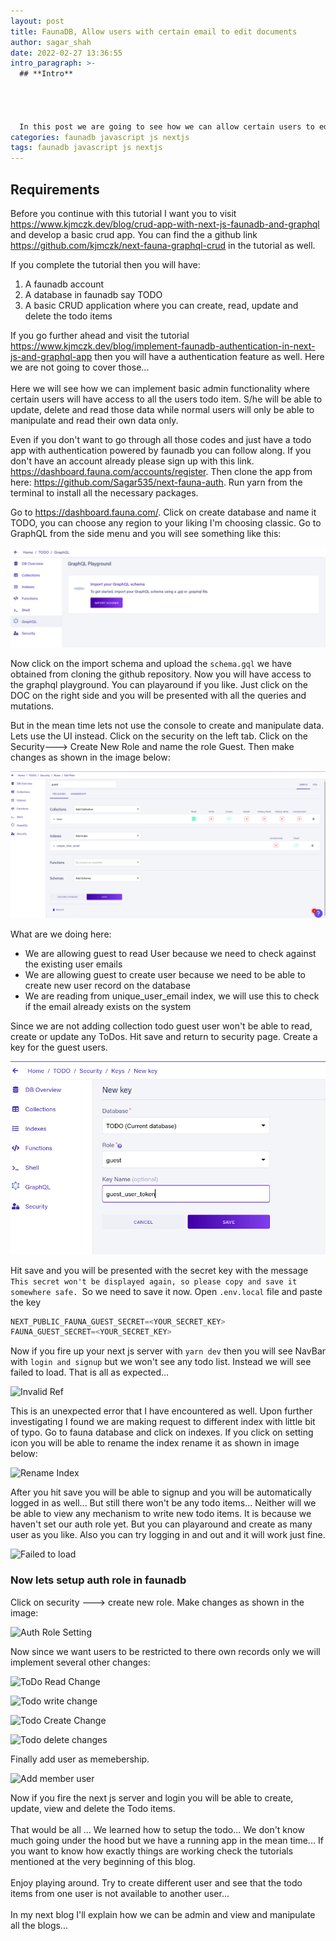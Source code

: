 ```yaml
---
layout: post
title: FaunaDB, Allow users with certain email to edit documents
author: sagar_shah
date: 2022-02-27 13:36:55
intro_paragraph: >-
  ## **Intro**




  In this post we are going to see how we can allow certain users to edit, create documents based on there email. Basically we will have a list of emails and only those in that list can perform basic admin operations... Like editing, deleting and read all the documents.
categories: faunadb javascript js nextjs
tags: faunadb javascript js nextjs
---
```





## Requirements

Before you continue with this tutorial I want you to visit <https://www.kjmczk.dev/blog/crud-app-with-next-js-faunadb-and-graphql> and develop a basic crud app. You can find the a github link <https://github.com/kjmczk/next-fauna-graphql-crud> in the tutorial as well. 

If you complete the tutorial then you will have:

1. A faunadb account
2. A database in faunadb say TODO
3. A basic CRUD application where you can create, read, update and delete the todo items

If you go further ahead and visit the tutorial <https://www.kjmczk.dev/blog/implement-faunadb-authentication-in-next-js-and-graphql-app> then you will have a authentication feature as well. Here we are not going to cover those... \
\
Here we will see how we can implement basic admin functionality where certain users will have access to all the users todo item. S/he will be able to update, delete and read those data while normal users will only be able to manipulate and read their own data only.

Even if you don't want to go through all those codes and just have a todo app with authentication powered by faunadb you can follow along.  If you don't have an account already please sign up with this link. <https://dashboard.fauna.com/accounts/register>. Then clone the app from here: <https://github.com/Sagar535/next-fauna-auth>. Run yarn from the terminal to install all the necessary packages.

Go to <https://dashboard.fauna.com/>. Click on create database and name it TODO, you can choose any region to your liking I'm choosing classic. Go to GraphQL from the side menu and you will see something like this:

![Graphql play ground](/assets/uploads/graphql_import_schema.png "Import Schema")

Now click on the import schema and upload the `schema.gql` we have obtained from cloning the github repository. Now you will have access to the graphql playground. You can playaround if you like. Just click on the DOC on the right side and you will be presented with all the queries and mutations. 

But in the mean time lets not use the console to create and manipulate data. Lets use the UI instead.  Click on the security on the left tab. Click on the Security---> Create New Role and name the role Guest. Then make changes as shown in the image below:



![Guest Role Settings](/assets/uploads/guest_role_setting.png "Guest Role Settings")



What are we doing here:

* We are allowing guest to read User because we need to check against the existing user emails
* We are allowing guest to create user because we need to be able to create new user record on the database
* We are reading from unique_user_email index, we will use this to check if the email already exists on the system



Since we are not adding collection todo guest user won't be able to read, create or update any ToDos. Hit save and return to security page. Create a key for the guest users.

![Guest User Key](/assets/uploads/guest_user_key.png "Guest User Key")

 

Hit save and you will be presented with the secret key with the message `This secret won't be displayed again, so please copy and save it somewhere safe. `So we need to save it now. Open `.env.local` file and paste the key 

```javascript
NEXT_PUBLIC_FAUNA_GUEST_SECRET=<YOUR_SECRET_KEY>
FAUNA_GUEST_SECRET=<YOUR_SECRET_KEY>
```

Now if you fire up your next js server with `yarn dev` then you will see NavBar with `login and signup` but we won't see any todo list. Instead we will see failed to load. That is all as expected...



![Invalid Ref](https://res.cloudinary.com/dgz1zaji9/faunadb_email_admin_blog/auth_role_mcctuk.png "Invalid Ref")



This is an unexpected error that I have encountered as well. Upon further investigating I found we are making request to different index with little bit of typo. Go to fauna database and click on indexes. If you click on setting icon you will be able to rename the index rename it as shown in image below:

![Rename Index](https://res.cloudinary.com/dgz1zaji9/faunadb_email_admin_blog/rename_user_by_email_index_vftcbr.png "Rename User by Email Index")



After you hit save you will be able to signup and you will be automatically logged in as well... But still there won't be any todo items... Neither will we be able to view any mechanism to write new todo items. It is because we haven't set our auth role yet. But you can playaround and create as many user as you like. Also you can try logging in and out and it will work just fine. 

![Failed to load](https://res.cloudinary.com/dgz1zaji9/faunadb_email_admin_blog/failed_to_load_todo_j9wrrr.png "Failed to Load")



### Now lets setup auth role in faunadb

Click on security ---> create new role. Make changes as shown in the image:

![Auth Role Setting](https://res.cloudinary.com/dgz1zaji9/faunadb_email_admin_blog/auth_role_vdt4t9.png "Auth Role Setting")



Now since we want users to be restricted to there own records only we will implement several other changes:

![ToDo Read Change](https://res.cloudinary.com/dgz1zaji9/faunadb_email_admin_blog/todo_read_change_nmuggg.png "TODO read change")





![Todo write change](https://res.cloudinary.com/dgz1zaji9/faunadb_email_admin_blog/todo_write_change_tpc1df.png "Todo Write Change")





![Todo Create Change](https://res.cloudinary.com/dgz1zaji9/faunadb_email_admin_blog/todo_create_change_fy6fzz.png "Todo Create Change")



![Todo delete changes](https://res.cloudinary.com/dgz1zaji9/faunadb_email_admin_blog/todo_delete_change_oxm8zl.png "Todo delete changes")





Finally add user as memebership.



![Add member user](https://res.cloudinary.com/dgz1zaji9/faunadb_email_admin_blog/add_membership_user_ag8nxw.png "Add member user")



Now if you fire the next js server and login you will be able to create, update, view and delete the Todo items.\
\
That would be all ... We learned how to setup the todo... We don't know much going under the hood but we have a running app in the mean time... If you want to know how exactly things are working check the tutorials mentioned at the very beginning of this blog. \
\
Enjoy playing around. Try to create different user and see that the todo items from one user is not available to another user... \
\
In my next blog I'll explain how we can be admin and view and manipulate all the blogs...